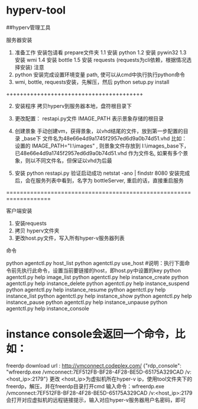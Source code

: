 hyperv-tool
===========

##hyperv管理工具

服务器安装

1. 准备工作
安装包请看 prepare文件夹
1.1 安装 python
1.2 安装 pywin32
1.3 安装 wmi
1.4 安装 bottle
1.5 安装 requests (requests为cli依赖，根据情况选择安装)
注意
1. python 安装完成设置环境变量 path, 使可以从cmd中执行执行python命令
2. wmi, bottle, requests安装，先解压，然后 python setup.py install

++++++++++++++++++++++++++++++++++++++++

2. 安装程序
拷贝hyperv到服务器本地，盘符根目录下

1. 更改配置：
restapi.py文件
IMAGE_PATH 表示景象存储的根目录

2. 创建景象
手动创建vm，获得景象，以vhd结尾的文件，放到第一步配置的目录 _base下
文件名为48e66e4d9a1745f2957ed6d9a0b74d51.vhd
比如：
设置的 IMAGE_PATH="I:\\images" , 则景象文件存放到 I:\images\_base下，已48e66e4d9a1745f2957ed6d9a0b74d51.vhd
作为文件名, 如果有多个景象，则以不同文件名，但保证以vhd为后最

3. 安装
python restapi.py
验证启动成功
netstat -ano | findstr 8080
安装完成后，会在服务列表中看到，名字为 bottleServer, 重启的话，直接重启服务


===================================================================

客户端安装

1. 安装requests
2. 拷贝 hyperv文件夹
3. 更改host.py文件，写入所有hyper-v服务器列表

命令

python agentctl.py host_list
python agentctl.py use_host #说明：执行下面命令前先执行此命令，设置当前要链接的host，即host.py中设置的key
python agentctl.py help image_list
python agentctl.py help instance_create
python agentctl.py help instance_delete
python agentctl.py help instance_suspend
python agentctl.py help instance_resume
python agentctl.py help instance_list
python agentctl.py help instance_show
python agentctl.py help instance_pause
python agentctl.py help instance_unpause
python agentctl.py help instance_console 
# instance console会返回一个命令，比如：
freerdp download url : http://vmconnect.codeplex.com/
{"rdp_console": "wfreerdp.exe /vmconnect:7EF512FB-BF28-4F28-BE5D-65175A329CAD /v:<host_ip>:2179"}
更改 <host_ip>为虚拟机所在hyper-v ip，使用tool文件夹下的 freerdp，解压，并在freerdp目录打开cmd
输入命令：wfreerdp.exe /vmconnect:7EF512FB-BF28-4F28-BE5D-65175A329CAD /v:<host_ip>:2179
会打开对应虚拟机的远程链接提示，输入对应hyper-v服务器用户名密码，即可

